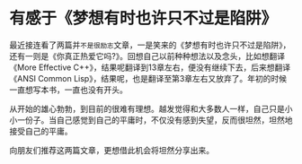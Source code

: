 有感于《梦想有时也许只不过是陷阱》 
===============

最近接连看了两篇并`不是很励志`文章，一是笑来的《梦想有时也许只不过是陷阱》，还有一则是《你真正热爱它吗?》。回想自己以前种种想法以及念头，比如想翻译《More Effective C++》，结果呢翻译到13章左右，便没有继续下去，后来想翻译《ANSI Common Lisp》，结果呢，也是翻译至第3章左右又放弃了。年初的时候一直想写本书，一直也没有开头。

从开始的雄心勃勃，到目前的很难有理想。越发觉得和大多数人一样，自己只是小小一份子。当自己感觉到自己的平庸时，不仅没有感到失望，反而很坦然，坦然地接受自己的平庸。

向朋友们推荐这两篇文章，更想借此机会将坦然分享出来。

